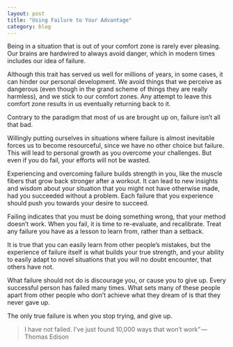 ```yaml
---
layout: post
title: "Using Failure to Your Advantage"
category: blog
---
```


Being in a situation that is out of your comfort zone is rarely ever pleasing. Our brains are hardwired to always avoid danger, which in modern times includes our idea of failure.

Although this trait has served us well for millions of years, in some cases, it can hinder our personal development. We avoid things that we perceive as dangerous (even though in the grand scheme of things they are really harmless), and we stick to our comfort zones. Any attempt to leave this comfort zone results in us eventually returning back to it.

Contrary to the paradigm that most of us are brought up on, failure isn’t all that bad.

Willingly putting ourselves in situations where failure is almost inevitable forces us to become resourceful, since we have no other choice but failure. This will lead to personal growth as you overcome your challenges. But even if you do fail, your efforts will not be wasted.

Experiencing and overcoming failure builds strength in you, like the muscle fibers that grow back stronger after a workout. It can lead to new insights and wisdom about your situation that you might not have otherwise made, had you succeeded without a problem. Each failure that you experience should push you towards your desire to succeed.

Failing indicates that you must be doing something wrong, that your method doesn’t work. When you fail, it is time to re-evaluate, and recalibrate. Treat any failure you have as a lesson to learn from, rather than a setback.

It is true that you can easily learn from other people’s mistakes, but the experience of failure itself is what builds your true strength, and your ability to easily adapt to novel situations that you will no doubt encounter, that others have not.

What failure should not do is discourage you, or cause you to give up. Every successful person has failed many times. What sets many of these people apart from other people who don’t achieve what they dream of is that they never gave up.

The only true failure is when you stop trying, and give up.

> I have not failed. I’ve just found 10,000 ways that won’t work” — Thomas Edison
